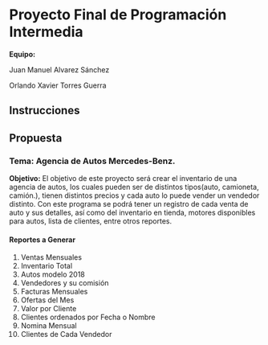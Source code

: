 <h1>Proyecto Final de Programación Intermedia</h1>
<p><b>Equipo:</b></p>
<p>Juan Manuel Alvarez Sánchez</p>
<p>Orlando Xavier Torres Guerra </p>
<h2>Instrucciones</h2>

<h2>Propuesta</h2>
<h3>Tema: Agencia de Autos Mercedes-Benz.</h3>
<p><b>Objetivo:</b> El objetivo de este proyecto será crear el inventario de una agencia de autos, los cuales pueden ser de distintos tipos(auto, camioneta, camión.), tienen distintos precios y cada auto lo puede vender un vendedor distinto. Con este programa se podrá tener un registro de cada venta de auto y sus detalles, así como del inventario en tienda, motores disponibles para autos, lista de clientes, entre otros reportes.</p>
<h4>Reportes a Generar</h4>
<ol>
  <li>Ventas Mensuales</li>
  <li>Inventario Total</li>
  <li>Autos modelo 2018</li>
  <li>Vendedores y su comisión</li>
  <li>Facturas Mensuales</li>
  <li>Ofertas del Mes</li>
  <li>Valor por Cliente</li>
  <li>Clientes ordenados por Fecha o Nombre</li>
  <li>Nomina Mensual</li>
  <li>Clientes de Cada Vendedor</li>
</ol>
